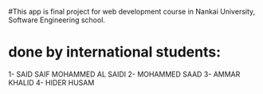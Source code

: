 #This app is final project for web development course in Nankai University, Software Engineering school.
# done by international students:
1- SAID SAIF MOHAMMED AL SAIDI
2- MOHAMMED SAAD
3- AMMAR KHALID
4- HIDER HUSAM